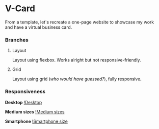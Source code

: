 # V-Card

From a template, let's recreate a one-page website to showcase my work and have a virtual business card.

### Branches

1. Layout

    Layout using flexbox. Works alright but not responsive-friendly.

2. Grid

    Layout using grid (*who would have guessed?*), fully responsive.

### Responsiveness

**Desktop**
[!Desktop](v-card-desktop.gif)

**Medium sizes**
[!Medium sizes](v-card-medium.gif)

**Smartphone**
[!Smartphone size](v-card-smartphone.gif)
